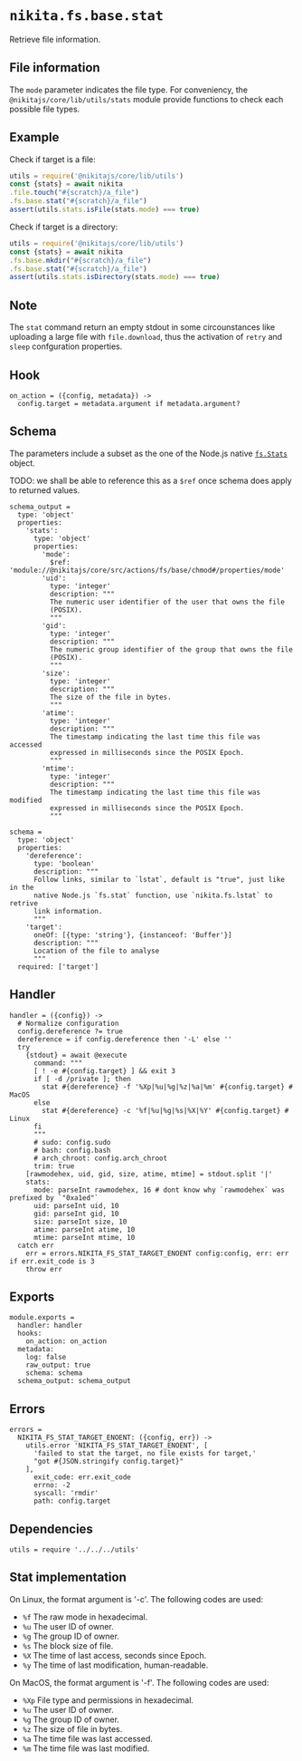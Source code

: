 
# `nikita.fs.base.stat`

Retrieve file information.

## File information

The `mode` parameter indicates the file type. For conveniency, the
`@nikitajs/core/lib/utils/stats` module provide functions to check each
possible file types.

## Example

Check if target is a file:

```js
utils = require('@nikitajs/core/lib/utils')
const {stats} = await nikita
.file.touch("#{scratch}/a_file")
.fs.base.stat("#{scratch}/a_file")
assert(utils.stats.isFile(stats.mode) === true)
```

Check if target is a directory:

```js
utils = require('@nikitajs/core/lib/utils')
const {stats} = await nikita
.fs.base.mkdir("#{scratch}/a_file")
.fs.base.stat("#{scratch}/a_file")
assert(utils.stats.isDirectory(stats.mode) === true)
```

## Note

The `stat` command return an empty stdout in some circounstances like uploading
a large file with `file.download`, thus the activation of `retry` and `sleep`
confguration properties.

## Hook

    on_action = ({config, metadata}) ->
      config.target = metadata.argument if metadata.argument?

## Schema

The parameters include a subset as the one of the Node.js native 
[`fs.Stats`](https://nodejs.org/api/fs.html#fs_class_fs_stats) object.

TODO: we shall be able to reference this as a `$ref` once schema does apply to
returned values.

    schema_output =
      type: 'object'
      properties:
        'stats':
          type: 'object'
          properties:
            'mode':
              $ref: 'module://@nikitajs/core/src/actions/fs/base/chmod#/properties/mode'
            'uid':
              type: 'integer'
              description: """
              The numeric user identifier of the user that owns the file
              (POSIX).
              """
            'gid':
              type: 'integer'
              description: """
              The numeric group identifier of the group that owns the file
              (POSIX).
              """
            'size':
              type: 'integer'
              description: """
              The size of the file in bytes.
              """
            'atime':
              type: 'integer'
              description: """
              The timestamp indicating the last time this file was accessed
              expressed in milliseconds since the POSIX Epoch.
              """
            'mtime':
              type: 'integer'
              description: """
              The timestamp indicating the last time this file was modified
              expressed in milliseconds since the POSIX Epoch.
              """

    schema =
      type: 'object'
      properties:
        'dereference':
          type: 'boolean'
          description: """
          Follow links, similar to `lstat`, default is "true", just like in the
          native Node.js `fs.stat` function, use `nikita.fs.lstat` to retrive
          link information.
          """
        'target':
          oneOf: [{type: 'string'}, {instanceof: 'Buffer'}]
          description: """
          Location of the file to analyse
          """
      required: ['target']

## Handler

    handler = ({config}) ->
      # Normalize configuration
      config.dereference ?= true
      dereference = if config.dereference then '-L' else ''
      try
        {stdout} = await @execute
          command: """
          [ ! -e #{config.target} ] && exit 3
          if [ -d /private ]; then
            stat #{dereference} -f '%Xp|%u|%g|%z|%a|%m' #{config.target} # MacOS
          else
            stat #{dereference} -c '%f|%u|%g|%s|%X|%Y' #{config.target} # Linux
          fi
          """
          # sudo: config.sudo
          # bash: config.bash
          # arch_chroot: config.arch_chroot
          trim: true
        [rawmodehex, uid, gid, size, atime, mtime] = stdout.split '|'
        stats:
          mode: parseInt rawmodehex, 16 # dont know why `rawmodehex` was prefixed by `"0xa1ed"`
          uid: parseInt uid, 10
          gid: parseInt gid, 10
          size: parseInt size, 10
          atime: parseInt atime, 10
          mtime: parseInt mtime, 10
      catch err
        err = errors.NIKITA_FS_STAT_TARGET_ENOENT config:config, err: err if err.exit_code is 3
        throw err

## Exports

    module.exports =
      handler: handler
      hooks:
        on_action: on_action
      metadata:
        log: false
        raw_output: true
        schema: schema
      schema_output: schema_output

## Errors

    errors =
      NIKITA_FS_STAT_TARGET_ENOENT: ({config, err}) ->
        utils.error 'NIKITA_FS_STAT_TARGET_ENOENT', [
          'failed to stat the target, no file exists for target,'
          "got #{JSON.stringify config.target}"
        ],
          exit_code: err.exit_code
          errno: -2
          syscall: 'rmdir'
          path: config.target

## Dependencies

    utils = require '../../../utils'

## Stat implementation

On Linux, the format argument is '-c'. The following codes are used:

- `%f`  The raw mode in hexadecimal.
- `%u`  The user ID of owner.
- `%g`  The group ID of owner.
- `%s`  The block size of file.
- `%X`  The time of last access, seconds since Epoch.
- `%y`  The time of last modification, human-readable.

On MacOS, the format argument is '-f'. The following codes are used:

- `%Xp` File type and permissions in hexadecimal.
- `%u`  The user ID of owner.
- `%g`  The group ID of owner.
- `%z`  The size of file in bytes.
- `%a`  The time file was last accessed.
- `%m`  The time file was last modified.
